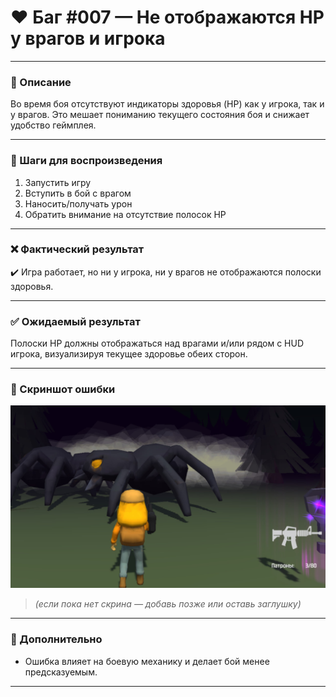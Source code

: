 # ❤️ Баг #007 — Не отображаются HP у врагов и игрока

---

### 📄 Описание  
Во время боя отсутствуют индикаторы здоровья (HP) как у игрока, так и у врагов. Это мешает пониманию текущего состояния боя и снижает удобство геймплея.

---

### 👣 Шаги для воспроизведения  
1. Запустить игру  
2. Вступить в бой с врагом  
3. Наносить/получать урон  
4. Обратить внимание на отсутствие полосок HP

---

### ❌ Фактический результат  
✔️ Игра работает, но ни у игрока, ни у врагов не отображаются полоски здоровья.

---

### ✅ Ожидаемый результат  
Полоски HP должны отображаться над врагами и/или рядом с HUD игрока, визуализируя текущее здоровье обеих сторон.

---

### 📸 Скриншот ошибки  
![Отсутствие HP-индикаторов](https://raw.githubusercontent.com/0xFury4068/Game-BugReport-TwilightForest3D/main/assets/screens/enemy_hp.jpg)

> *(если пока нет скрина — добавь позже или оставь заглушку)*

---

### 💬 Дополнительно  
- Ошибка влияет на боевую механику и делает бой менее предсказуемым.  

---
